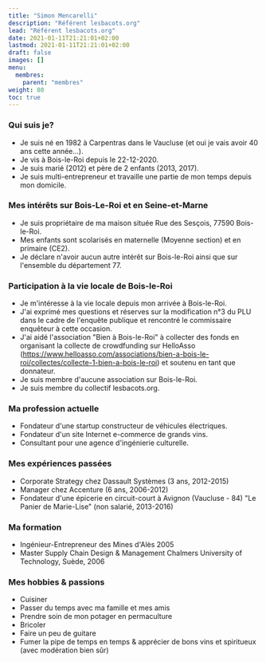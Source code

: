 ```yaml
---
title: "Simon Mencarelli"
description: "Référent lesbacots.org"
lead: "Référent lesbacots.org"
date: 2021-01-11T21:21:01+02:00
lastmod: 2021-01-11T21:21:01+02:00
draft: false
images: []
menu:
  membres:
    parent: "membres"
weight: 80
toc: true
---
```


### Qui suis je?

- Je suis né en 1982 à Carpentras dans le Vaucluse (et oui je vais avoir 40 ans cette année...).
- Je vis à Bois-le-Roi depuis le 22-12-2020.
- Je suis marié (2012) et père de 2 enfants (2013, 2017).
- Je suis multi-entrepreneur et travaille une partie de mon temps depuis mon domicile.

### Mes intérêts sur Bois-Le-Roi et en Seine-et-Marne

- Je suis propriétaire de ma maison située Rue des Sesçois, 77590 Bois-le-Roi.
- Mes enfants sont scolarisés en maternelle (Moyenne section) et en primaire (CE2).
- Je déclare n'avoir aucun autre intérêt sur Bois-le-Roi ainsi que sur l'ensemble du département 77.

### Participation à la vie locale de Bois-le-Roi

- Je m'intéresse à la vie locale depuis mon arrivée à Bois-le-Roi.
- J'ai exprimé mes questions et réserves sur la modification n°3 du PLU dans le cadre de l'enquête publique et rencontré le commissaire enquêteur à cette occasion.
- J'ai aidé l'association "Bien à Bois-le-Roi" à collecter des fonds en organisant la collecte de crowdfunding sur HelloAsso (https://www.helloasso.com/associations/bien-a-bois-le-roi/collectes/collecte-1-bien-a-bois-le-roi) et soutenu en tant que donnateur.
- Je suis membre d'aucune association sur Bois-le-Roi.
- Je suis membre du collectif lesbacots.org.

### Ma profession actuelle

- Fondateur d'une startup constructeur de véhicules électriques.
- Fondateur d'un site Internet e-commerce de grands vins.
- Consultant pour une agence d'ingénierie culturelle.

### Mes expériences passées

- Corporate Strategy chez Dassault Systèmes (3 ans, 2012-2015)
- Manager chez Accenture (6 ans, 2006-2012)
- Fondateur d'une épicerie en circuit-court à Avignon (Vaucluse - 84) "Le Panier de Marie-Lise" (non salarié, 2013-2016)

### Ma formation

- Ingénieur-Entrepreneur des Mines d'Alès 2005
- Master Supply Chain Design & Management Chalmers University of Technology, Suède, 2006

### Mes hobbies & passions

- Cuisiner
- Passer du temps avec ma famille et mes amis
- Prendre soin de mon potager en permaculture
- Bricoler
- Faire un peu de guitare
- Fumer la pipe de temps en temps & apprécier de bons vins et spiritueux (avec modération bien sûr)
